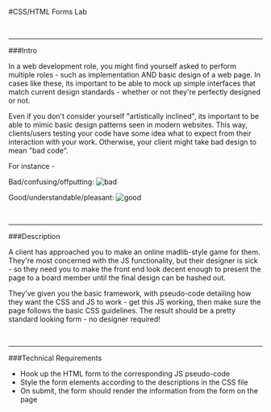 #CSS/HTML Forms Lab


<br>

---

 
###Intro

In a web development role, you might find yourself asked to perform multiple roles - such as implementation AND basic design of a web page. In cases like these, its important to be able to mock up simple interfaces that match current design standards - whether or not they're perfectly designed or not. 

Even if you don't consider yourself "artistically inclined", its important to be able to mimic basic design patterns seen in modern websites. This way, clients/users testing your code have some idea what to expect from their interaction with your work. Otherwise, your client might take bad design to mean "bad code".

For instance - 

Bad/confusing/offputting:
![bad](http://devblog.jasonhuck.com/assets/NextGenFormStyle/Firefox_3_nostyle.png)

Good/understandable/pleasant:
![good](http://www.formassembly.com/blog/wp-content/uploads/2015/05/best-web-forms.png)

<br>

---


###Description

A client has approached you to make an online madlib-style game for them. They're most concerned with the JS functionality, but their designer is sick - so they need you to make the front end look decent enough to present the page to a board member until the final design can be hashed out. 

They've given you the basic framework, with pseudo-code detailing how they want the CSS and JS to work - get this JS working, then make sure the page follows the basic CSS guidelines. The result should be a pretty standard looking form - no designer required!




<br>

---


###Technical Requirements

- Hook up the HTML form to the corresponding JS pseudo-code
- Style the form elements according to the descriptions in the CSS file
- On submit, the form should render the information from the form on the page



